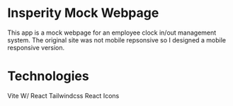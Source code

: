 # Insperity Mock Webpage

This app is a mock webpage for an employee clock in/out management system. The original site was not mobile repsonsive so I designed a mobile responsive version. 

# Technologies 
Vite W/ React
Tailwindcss
React Icons
